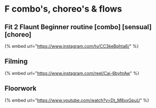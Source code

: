 # F combo's, choreo's & flows

## Fit 2 Flaunt Beginner routine \[combo] \[sensual] \[choreo]

{% embed url="https://www.instagram.com/tv/CC3keBphta6/" %}

## Filming

{% embed url="https://www.instagram.com/reel/Cai-6byhtAw" %}

## Floorwork

{% embed url="https://www.youtube.com/watch?v=Dt_M8xxGpuU" %}
